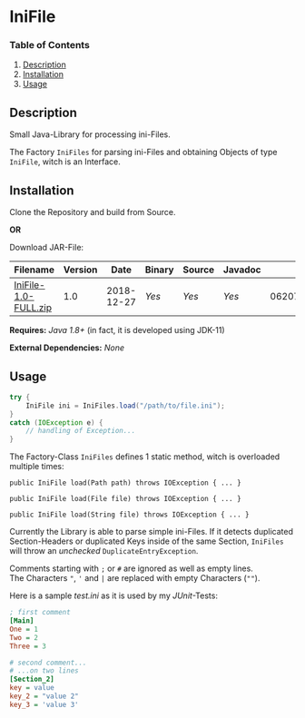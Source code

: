 # IniFile

### Table of Contents

1. [Description](#description)
2. [Installation](#installation)
3. [Usage](#usage)

## Description

Small Java-Library for processing ini-Files.

The Factory `IniFiles` for parsing ini-Files and obtaining Objects of type `IniFile`, witch is an Interface.

## Installation 

Clone the Repository and build from Source.

**OR**

Download JAR-File:

Filename | Version | Date | Binary | Source | Javadoc | SHA-1
-------- | ------- | ---- | ------ | ------ | ------- | -----
[IniFile-1.0-FULL.zip](Downloads/IniFile-1.0-FULL.tar.gz) | 1.0 | 2018-12-27 | *Yes* | *Yes* | *Yes* | 06207e237ec7a8392d982ae8b5197e4033b2711e

**Requires:** *Java 1.8+* (in fact, it is developed using JDK-11)

**External Dependencies:** *None* 

## Usage

``` Java
try {
	IniFile ini = IniFiles.load("/path/to/file.ini");
}
catch (IOException e) {
	// handling of Exception...
}
```

The Factory-Class `IniFiles` defines 1 static method, witch is overloaded multiple times:

`public IniFile load(Path path) throws IOException { ... }`

`public IniFile load(File file) throws IOException { ... }`

`public IniFile load(String file) throws IOException { ... }`

Currently the Library is able to parse simple ini-Files. If it detects duplicated Section-Headers or duplicated Keys inside of the same Section, `IniFiles` 
will throw an *unchecked* `DuplicateEntryException`.

Comments starting with `;` or `#` are ignored as well as empty lines.\
The Characters `"`, `'` and `|` are replaced with empty Characters (`""`).

Here is a sample *test.ini* as it is used by my *JUnit*-Tests:

``` ini
; first comment
[Main]
One = 1
Two = 2
Three = 3

# second comment...
# ...on two lines
[Section_2]
key = value
key_2 = "value 2"
key_3 = 'value 3'
```
